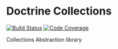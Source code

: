# Doctrine Collections

[![Build Status](https://github.com/doctrine/collections/workflows/Continuous%20Integration/badge.svg)](https://github.com/doctrine/collections/actions)
[![Code Coverage](https://codecov.io/gh/doctrine/collections/branch/2.0.x/graph/badge.svg)](https://codecov.io/gh/doctrine/collections/branch/2.0.x)

Collections Abstraction library
